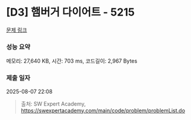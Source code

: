 # [D3] 햄버거 다이어트 - 5215 

[문제 링크](https://swexpertacademy.com/main/code/problem/problemDetail.do?contestProbId=AWT-lPB6dHUDFAVT) 

### 성능 요약

메모리: 27,640 KB, 시간: 703 ms, 코드길이: 2,967 Bytes

### 제출 일자

2025-08-07 22:08



> 출처: SW Expert Academy, https://swexpertacademy.com/main/code/problem/problemList.do